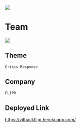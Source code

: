 ![](https://github.com/Kaustubh72/vithack/blob/master/gifs/welcome.gif)

# Team

![](https://github.com/Kaustubh72/vithack/blob/master/gifs/teamlogo.gif)

## Theme
```shell
Crisis Response
```

## Company
```shell
FLIPR
```
## Deployed Link
https://vithackflipr.herokuapp.com/
